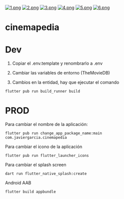 [![1.png](https://i.postimg.cc/G2h2Wp7v/1.png)](https://postimg.cc/zL68Wq1f)
[![2.png](https://i.postimg.cc/Vkg5DM4z/2.png)](https://postimg.cc/yDJVNDwG)
[![3.png](https://i.postimg.cc/nr1tpKXz/3.png)](https://postimg.cc/gLr7KZqF)
[![4.png](https://i.postimg.cc/htfN5R1h/4.png)](https://postimg.cc/LJFyJ77M)
[![5.png](https://i.postimg.cc/KzvP0xtH/5.png)](https://postimg.cc/SX3Ys0T6)
[![6.png](https://i.postimg.cc/g2sq8xZZ/6.png)](https://postimg.cc/NKyHwfbs)

# cinemapedia

# Dev

1. Copiar el .env.template y renombrarlo a .env
2. Cambiar las variables de entorno (TheMovieDB)

3. Cambios en la entidad, hay que ejecutar el comando
`````
flutter pub run build_runner build
`````

# PROD 
Para cambiar el nombre de la aplicación:
`````
flutter pub run change_app_package_name:main com.javiergarcia.cinemapedia
`````

Para cambiar el icono de la aplicación
`````
flutter pub run flutter_launcher_icons
`````

Para cambiar el splash screen
`````
dart run flutter_native_splash:create
`````

Android AAB
`````
flutter build appbundle
`````
